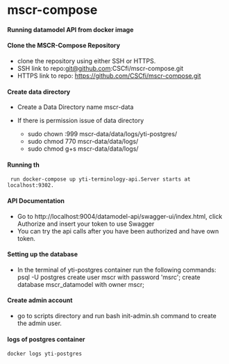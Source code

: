 # mscr-compose

#### Running datamodel API from docker image


#### Clone the MSCR-Compose Repository
- clone the repository using either SSH or HTTPS.
- SSH link to repo:git@github.com:CSCfi/mscr-compose.git
- HTTPS link to repo: https://github.com/CSCfi/mscr-compose.git

#### Create data directory 
- Create a Data Directory name mscr-data
- If there is permission issue of data directory

    - sudo chown :999 mscr-data/data/logs/yti-postgres/
    - sudo chmod 770 mscr-data/data/logs/
    - sudo chmod g+s mscr-data/data/logs/


#### Running th
     run docker-compose up yti-terminology-api.Server starts at localhost:9302. 
#### API Documentation
- Go to http://localhost:9004/datamodel-api/swagger-ui/index.html, click Authorize and insert your token to use Swagger
- You can try the api calls after you have been authorized and have own token.


#### Setting up the database
- In the terminal of yti-postgres container run the following commands:
        psql -U postgres
        create user mscr with password 'msrc';
        create database mscr_datamodel with owner mscr;

#### Create admin account
- go to scripts directory and run bash init-admin.sh command to create the admin user.

#### logs of postgres container

    docker logs yti-postgres




